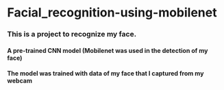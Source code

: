 # Facial_recognition-using-mobilenet

### This is a project to recognize my face. 
#### A pre-trained CNN model (Mobilenet was used in the detection of my face)
#### The model was trained with data of my face that I captured from my webcam

